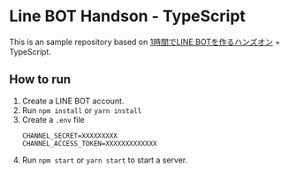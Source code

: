 # Line BOT Handson - TypeScript

This is an sample repository based on [1時間でLINE BOTを作るハンズオン](https://qiita.com/n0bisuke/items/ceaa09ef8898bee8369d#%E3%83%97%E3%83%AD%E3%82%B8%E3%82%A7%E3%82%AF%E3%83%88%E3%82%92%E4%BD%9C%E6%88%90%E3%81%A8%E3%83%8F%E3%83%AD%E3%83%BC%E3%83%AF%E3%83%BC%E3%83%AB%E3%83%89) + TypeScript.

## How to run
1. Create a LINE BOT account.
1. Run `npm install` or `yarn install`
1. Create a `.env` file  
    ```
    CHANNEL_SECRET=XXXXXXXXX
    CHANNEL_ACCESS_TOKEN=XXXXXXXXXXXXX
    ```
1. Run `npm start` or `yarn start` to start a server.
